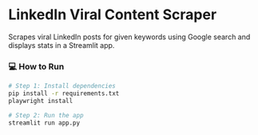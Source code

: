# LinkedIn Viral Content Scraper

Scrapes viral LinkedIn posts for given keywords using Google search and displays stats in a Streamlit app.

### 💻 How to Run

```bash
# Step 1: Install dependencies
pip install -r requirements.txt
playwright install

# Step 2: Run the app
streamlit run app.py
